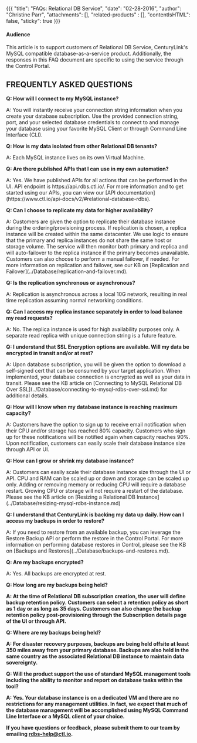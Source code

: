 {{{
  "title": "FAQs: Relational DB Service",
  "date": "02-28-2016",
  "author": "Christine Parr",
  "attachments": [],
  "related-products" : [],
  "contentIsHTML": false,
  "sticky": true
}}}


#### Audience

This article is to support customers of Relational DB Service, CenturyLink's MySQL compatible database-as-a-service product.  Additionally, the responses in this FAQ document are specific to using the service through the Control Portal.


## FREQUENTLY ASKED QUESTIONS

<p><strong>Q: How will I connect to my MySQL instance?</strong>
</p>
<p>A: You will instantly receive your connection string information when you create your database subscription.  Use the provided connection string, port, and your selected database credentials to connect to and manage your database using your favorite MySQL Client or through Command Line Interface (CLI).</p>

<p><strong>Q: How is my data isolated from other Relational DB tenants?</strong>
</p>
<p>A: Each MySQL instance lives on its own Virtual Machine.</p>

<p><strong>Q: Are there published APIs that I can use in my own automation? </strong>
</p>
<p>A: Yes.  We have published APIs for all actions that can be performed in the UI.  API endpoint is https://api.rdbs.ctl.io/.  For more information and to get started using our APIs, you can view our [API documentation](https://www.ctl.io/api-docs/v2/#relational-database-rdbs).
</p>
<p><strong>Q: Can I choose to replicate my data for higher availability?</strong>
</p>
<p>A: Customers are given the option to replicate their database instance during the ordering/provisioning process.  If replication is chosen, a replica instance will be created within the same datacenter.  We use logic to ensure that the primary and replica instances do not share the same host or storage volume.  The service will then monitor both primary and replica and will auto-failover to the replica instance if the primary becomes unavailable.  Customers can also choose to perform a manual failover, if needed.  For more information on replication and failover, see our KB on [Replication and Failover](../Database/replication-and-failover.md).</p>
</p>
<p><strong>Q: Is the replication synchronous or asynchronous?</strong>
</p>
<p>A: Replication is asynchronous across a local 10G network, resulting in real time replication assuming normal networking conditions.
</p>
<p><strong>Q: Can I access my replica instance separately in order to load balance my read requests?</strong>
</p>
<p>A: No.  The replica instance is used for high availability purposes only.  A separate read replica with unique connection string is a future feature.
</p>  
<p><strong>Q: I understand that SSL Encryption options are available.  Will my data be encrypted in transit and/or at rest? </strong>
</p>
<p>A: Upon database subscription, you will be given the option to download a self-signed cert that can be consumed by your target application. When implemented, your database connection is encrypted as well as your data in transit.  Please see the KB article on [Connecting to MySQL Relational DB Over SSL](../Database/connecting-to-mysql-rdbs-over-ssl.md) for additional details.
</p>
<p><strong>Q: How will I know when my database instance is reaching maximum capacity?</strong>
</p>A: Customers have the option to sign up to receive email notification when their CPU and/or storage has reached 80% capacity.  Customers who sign up for these notifications will be notified again when capacity reaches 90%.  Upon notification, customers can easily scale their database instance size through API or UI.

<p><strong>Q: How can I grow or shrink my database instance?</strong>
</p>A: Customers can easily scale their database instance size through the UI or API.  CPU and RAM can be scaled up or down and storage can be scaled up only.  Adding or removing memory or reducing CPU will require a database restart.  Growing CPU or storage will not require a restart of the database.  Please see the KB article on [Resizing a Relational DB Instance](../Database/resizing-mysql-rdbs-instance.md)
</p>
<p><strong>Q: I understand that CenturyLink is backing my data up daily.  How can I access my backups in order to restore? </strong>
</p>
<p>A: If you need to restore from an available backup, you can leverage the Restore Backup API or perform the restore in the Control Portal.  For more information on performing database restores in Control, please see the KB on [Backups and Restores](../Database/backups-and-restores.md). </p>
<p><strong>Q: Are my backups encrypted? </strong>
</p>
<p>A:  Yes.  All backups are encrypted at rest. 
</p>
<p><strong>Q: How long are my backups being held?
</p>
<p>A: At the time of Relational DB subscription creation, the user will define backup retention policy.  Customers can select a retention policy as short as 1 day or as long as 35 days.  Customers can also change the backup retention policy post-provisioning through the Subscription details page of the UI or through API.  
</p>
<p><strong>Q: Where are my backups being held? </strong>
</p>
<p>A: For disaster recovery purposes, backups are being held offsite at least 350 miles away from your primary database.  Backups are also held in the same country as the associated Relational DB instance to maintain data sovereignty.
</p>
<p><strong>Q: Will the product support the use of standard MySQL management tools including the ability to monitor and report on database tasks within the tool?  </strong>
</p>
<p>A: Yes.  Your database instance is on a dedicated VM and there are no restrictions for any management utilities.  In fact, we expect that much of the database management will be accomplished using MySQL Command Line Interface or a MySQL client of your choice.
<p>


**If you have questions or feedback, please submit them to our team by emailing <a href="mailto:rdbs-help@ctl.io">rdbs-help@ctl.io</a>.**
